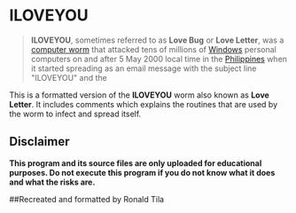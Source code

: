 # ILOVEYOU

> **ILOVEYOU**, sometimes referred to as **Love Bug** or **Love Letter**, was a
> [computer worm](https://en.wikipedia.org/wiki/Computer_worm) that attacked
> tens of millions of [Windows](https://en.wikipedia.org/wiki/Microsoft_Windows)
> personal computers on and after 5 May 2000 local time in the
> [Philippines](https://en.wikipedia.org/wiki/Philippines) when it started
> spreading as an email message with the subject line "ILOVEYOU" and the

This is a formatted version of the **ILOVEYOU** worm also known as **Love
Letter**. It includes comments which explains the routines that are used by the
worm to infect and spread itself.

## Disclaimer

**This program and its source files are only uploaded for educational purposes.
Do not execute this program if you do not know what it does and what the risks
are.**

##Recreated and formatted by Ronald Tila
